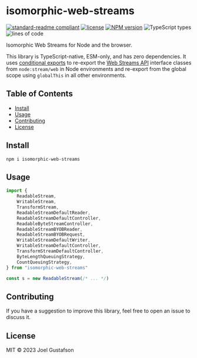 # isomorphic-web-streams

[![standard-readme compliant](https://img.shields.io/badge/readme%20style-standard-brightgreen.svg)](https://github.com/RichardLitt/standard-readme) [![license](https://img.shields.io/github/license/joeltg/isomorphic-web-streams)](https://opensource.org/licenses/MIT) [![NPM version](https://img.shields.io/npm/v/isomorphic-web-streams)](https://www.npmjs.com/package/isomorphic-web-streams) ![TypeScript types](https://img.shields.io/npm/types/isomorphic-web-streams) ![lines of code](https://img.shields.io/tokei/lines/github/joeltg/isomorphic-web-streams)

Isomorphic Web Streams for Node and the browser.

This library is TypeScript-native, ESM-only, and has zero dependencies. It uses [conditional exports](https://nodejs.org/api/packages.html#packages_conditional_exports) to re-export the [Web Streams API](https://developer.mozilla.org/en-US/docs/Web/API/Streams_API) interface classes from `node:stream/web` in Node environments and re-export from the global scope using `globalThis` in all other environments.

## Table of Contents

- [Install](#install)
- [Usage](#usage)
- [Contributing](#contributing)
- [License](#license)

## Install

```
npm i isomorphic-web-streams
```

## Usage

```typescript
import {
	ReadableStream,
	WritableStream,
	TransformStream,
	ReadableStreamDefaultReader,
	ReadableStreamDefaultController,
	ReadableByteStreamController,
	ReadableStreamBYOBReader,
	ReadableStreamBYOBRequest,
	WritableStreamDefaultWriter,
	WritableStreamDefaultController,
	TransformStreamDefaultController,
	ByteLengthQueuingStrategy,
	CountQueuingStrategy,
} from "isomorphic-web-streams"

const s = new ReadableStream(/* ... */)
```

## Contributing

If you have a suggestion to improve this library, feel free to open an issue to discuss it.

## License

MIT © 2023 Joel Gustafson

